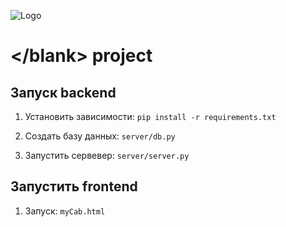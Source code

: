 ![Logo]([https://media.tproger.ru/uploads/2016/10/reactmini.png](https://i.imgur.com/tjjQd4p.jpeg))
# \</blank> project

## Запуск backend
1) Установить зависимости:
```pip install -r requirements.txt```
2) Создать базу данных: 
```server/db.py```

3) Запустить сервевер:
```server/server.py```

## Запустить frontend

1) Запуск:
```myCab.html```
